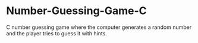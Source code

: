 # Number-Guessing-Game-C
C number guessing game where the computer generates a random number and the player tries to guess it with hints.
